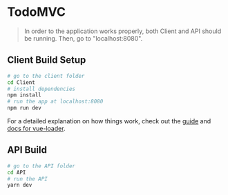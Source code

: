 # TodoMVC

> In order to the application works properly, both Client and API should be running. Then, go to "localhost:8080".

## Client Build Setup
``` bash
# go to the client folder
cd Client
# install dependencies
npm install
# run the app at localhost:8080
npm run dev
```

For a detailed explanation on how things work, check out the [guide](http://vuejs-templates.github.io/webpack/) and [docs for vue-loader](http://vuejs.github.io/vue-loader).

## API Build
``` bash
# go to the API folder
cd API
# run the API
yarn dev
```
